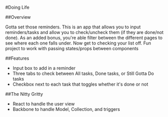 #Doing Life

##Overview

Gotta set those reminders. This is an app that allows you to input reminders/tasks and allow you to check/uncheck them (if they are done/not done). As an added bonus, you're able filter between the different pages to see where each one falls under. Now get to checking your list off. Fun project to work with passing states/props between components

##Features

- Input box to add in a reminder
- Three tabs to check between All tasks, Done tasks, or Still Gotta Do tasks
- Checkbox next to each task that toggles whether it's done or not

##The Nitty Gritty

- React to handle the user view
- Backbone to handle Model, Collection, and triggers
